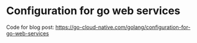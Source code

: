 # Configuration for go web services

Code for blog post: https://go-cloud-native.com/golang/configuration-for-go-web-services